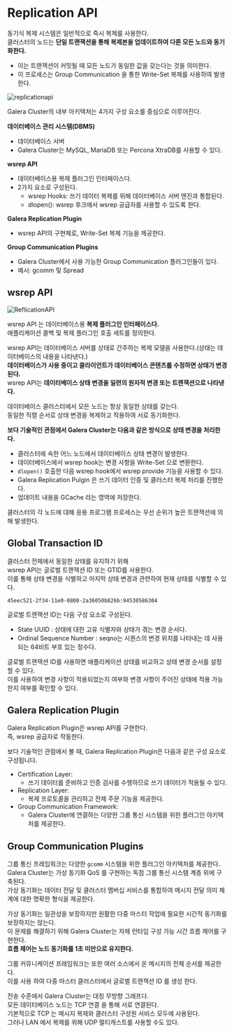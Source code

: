 # Replication API 
 
동기식 복제 시스템은 일반적으로 즉시 복제를 사용한다.      
클러스터의 노드는 **단일 트랜잭션을 통해 복제본을 업데이트하여 다른 모든 노드와 동기화한다.**      
    
* 이는 트랜잭션이 커밋될 때 모든 노드가 동일한 값을 갖는다는 것을 의미한다.        
* 이 프로세스는 Group Communication 을 통한 Write-Set 복제를 사용하여 발생한다.     

![replicationapi](https://user-images.githubusercontent.com/50267433/165106959-e801fd3f-ca33-4654-9502-a3dbb48f0cd7.png)

Galera Cluster의 내부 아키텍처는 4가지 구성 요소를 중심으로 이루어진다.      
   
**데이터베이스 관리 시스템(DBMS)**     
* 데이터베이스 서버
* Galera Cluster는 MySQL, MariaDB 또는 Percona XtraDB를 사용할 수 있다.    
     
**wsrep API**     
* 데이터베이스용 복제 플러그인 인터페이스다.  
* 2가지 요소로 구성된다.
    * wsrep Hooks: 쓰기 데이터 복제를 위해 데이터베이스 서버 엔진과 통합된다.
    * dlopen(): wsrep 후크에서 wsrep 공급자를 사용할 수 있도록 한다.
      
**Galera Replication Plugin**        
* wsrep API의 구현체로, Write-Set 복제 기능을 제공한다.      
  
**Group Communication Plugins**    
* Galera Cluster에서 사용 가능한 Group Communication 플러그인들이 있다.   
* 예시: gcomm 및 Spread   
  
## wsrep API

![ReflicationAPI](https://user-images.githubusercontent.com/50267433/165448416-60772e85-8536-4e1f-9f3d-a5da61356ec9.png)

wsrep API 는 데이터베이스용 **복제 플러그인 인터페이스다.**    
애플리케이션 콜백 및 복제 플러그인 호출 세트를 정의한다.   
   
wsrep API는 데이터베이스 서버를 상태로 간주하는 복제 모델을 사용한다.(상태는 데이터베이스의 내용을 나타낸다.)    
**데이터베이스가 사용 중이고 클라이언트가 데이터베이스 콘텐츠를 수정하면 상태가 변경된다.**          
wsrep API는 **데이터베이스 상태 변경을 일련의 원자적 변경 또는 트랜잭션으로 나타낸다.**      
      
데이터베이스 클러스터에서 모든 노드는 항상 동일한 상태를 갖는다.            
동일한 직렬 순서로 상태 변경을 복제하고 적용하여 서로 동기화한다.        
   
**보다 기술적인 관점에서 Galera Cluster는 다음과 같은 방식으로 상태 변경을 처리한다.**         
* 클러스터에 속한 어느 노드에서 데이터베이스 상태 변경이 발생한다.     
* 데이터베이스에서 wsrep hook는 변경 사항을 Write-Set 으로 변환한다.    
* `dlopen()` 호출한 다음 wsrep hook에서 wsrep provide 기능을 사용할 수 있다.   
* Galera Replication Pulgin 은 쓰기 데이터 인증 및 클러스터 복제 처리를 진행한다.    
* 업데이트 내용을 GCache 라는 영역에 저장한다.   

클러스터의 각 노드에 대해 응용 프로그램 프로세스는 우선 순위가 높은 트랜잭션에 의해 발생한다.   
  
## Global Transaction ID
 
클러스터 전체에서 동일한 상태를 유지하기 위해        
wsrep API는 글로벌 트랜잭션 ID 또는 GTID를 사용한다.        
이를 통해 상태 변경을 식별하고 마지막 상태 변경과 관련하여 현재 상태를 식별할 수 있다.      

```
45eec521-2f34-11e0-0800-2a36050b826b:94530586304
```
글로벌 트랜잭션 ID는 다음 구성 요소로 구성된다.    
   
* State UUID : 상태에 대한 고유 식별자와 상태가 겪는 변경 순서다.     
* Ordinal Sequence Number : seqno는 시퀀스의 변경 위치를 나타내는 데 사용되는 64비트 부호 있는 정수다.   
     
글로벌 트랜잭션 ID를 사용하면 애플리케이션 상태를 비교하고 상태 변경 순서를 설정할 수 있다.      
이를 사용하여 변경 사항이 적용되었는지 여부와 변경 사항이 주어진 상태에 적용 가능한지 여부를 확인할 수 있다.   

## Galera Replication Plugin
   
Galera Replication Plugin은 wsrep API를 구현한다.         
즉, wsrep 공급자로 작동한다.        
  
보다 기술적인 관점에서 볼 때, Galera Replication Plugin은 다음과 같은 구성 요소로 구성됩니다.   

* Certification Layer: 
    * 쓰기 데이터를 준비하고 인증 검사를 수행하므로 쓰기 데이터가 적용될 수 있다.
* Replication Layer: 
    * 복제 프로토콜을 관리하고 전체 주문 기능을 제공한다.
* Group Communication Framework: 
    * Galera Cluster에 연결하는 다양한 그룹 통신 시스템을 위한 플러그인 아키텍처를 제공한다.

## Group Communication Plugins  

그룹 통신 프레임워크는 다양한 `gcomm` 시스템을 위한 플러그인 아키텍처를 제공한다.       
Galera Cluster는 가상 동기화 QoS 를 구현하는 독점 그룹 통신 시스템 계층 위에 구축된다.         
가상 동기화는 데이터 전달 및 클러스터 멤버십 서비스를 통합하여 메시지 전달 의미 체계에 대한 명확한 형식을 제공한다.     
       
가상 동기화는 일관성을 보장하지만 원활한 다중 마스터 작업에 필요한 시간적 동기화를 보장하지는 않는다.           
이 문제를 해결하기 위해 Galera Cluster는 자체 런타임 구성 가능 시간 흐름 제어를 구현한다.         
**흐름 제어는 노드 동기화를 1초 미만으로 유지한다.**        
    
그룹 커뮤니케이션 프레임워크는 또한 여러 소스에서 온 메시지의 전체 순서를 제공한다.       
이를 사용 하여 다중 마스터 클러스터에서 글로벌 트랜잭션 ID 를 생성 한다.      
     
전송 수준에서 Galera Cluster는 대칭 무방향 그래프다.       
모든 데이터베이스 노드는 TCP 연결 을 통해 서로 연결된다.        
기본적으로 TCP 는 메시지 복제와 클러스터 구성원 서비스 모두에 사용된다.      
그러나 LAN 에서 복제를 위해 UDP 멀티캐스트를 사용할 수도 있다.   

